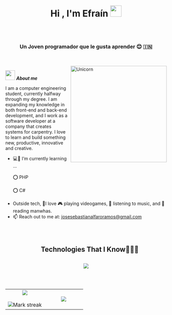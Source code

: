 <h1 align="center"><b>Hi , I'm Efraín </b><img src="https://media.giphy.com/media/hvRJCLFzcasrR4ia7z/giphy.gif" width="35"></h1><br></br>

<h3 align="center">Un Joven programador que le gusta aprender 😊 &#127470;&#127475</h3><br></br>


<img align="right" width=300px alt="Unicorn" src="https://c.tenor.com/GN73MKBawZYAAAAi/busy-cute.gif" />

<img src="https://media.giphy.com/media/ObNTw8Uzwy6KQ/giphy.gif" width="30px">&nbsp;***About me***

I am a computer engineering student, currently halfway through my degree. I am expanding my knowledge in both front-end and back-end development, and I work as a software developer at a company that creates systems for carpentry. I love to learn and build something new, productive, innovative and creative.
- 💻📖 I’m currently learning ...
  <br></br>
  ⭕ PHP   <br></br>
  ⭕ C#
  <br></br>
- Outside tech, 💜I love 🎮 playing videogames, 🎵 listening to music, and 📖 reading manwhas.
- 📫 Reach out to me at: <a href="josesebastianalfaroramos@gmail.com">josesebastianalfaroramos@gmail.com</a>

<br/>

<div id="user-content-toc">
  <ul align="center">
    <summary><h2 style="display: inline-block">Technologies That I Know👨🏻‍💻</h2></summary>
  </ul>
</div>

<div align="center">

<!--tech stack icons-->
<p align="center">
  <a href="https://skillicons.dev">
    <img src="https://skillicons.dev/icons?i=css,discord,docker,postgres,firebase,instagram,github,html,java,js,linux,mongodb,mysql,notion,nodejs,py,react,tailwind,ts,vscode,mysql&perline=14" />
  </a>
</p>

<br></br>

<table align="center">
<tr border="none">
<td width="50%" align="center">
  
  <img  align="center"  src="https://github-readme-stats.vercel.app/api?username=Efrain232&theme=dark&show_icons=true&count_private=true" />
  <br></br>
  <img  title="🔥 Get streak stats for your profile at git.io/streak-stats" alt="Mark streak" src="https://github-readme-streak-stats.herokuapp.com/?user=1010nishant&theme=dark&hide_border=false" /> 
</td>

<td width="50%" align="center">

  <img  align="center"  src="https://github-readme-stats.anuraghazra1.vercel.app/api/top-langs/?username=Efrain232&theme=dark&hide_border=false&no-bg=true&no-frame=true&langs_count=10"/>
  
  </td>
</tr>
</table>
